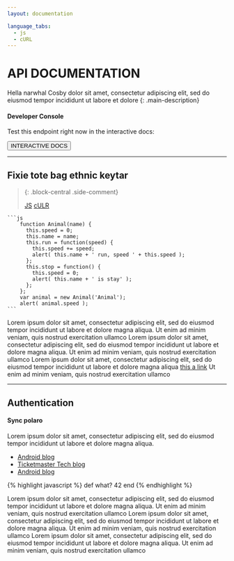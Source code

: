 ```yaml
---
layout: documentation

language_tabs:
  - js
  - cURL  
---
```


# API DOCUMENTATION

<div markdown="1" class="row">

<div markdown="1" class="col-xs-12 page-column col-sm-7">

Hella narwhal Cosby dolor sit amet, consectetur adipiscing elit, sed do eiusmod tempor incididunt ut labore et dolore
{: .main-description}

</div>

<div markdown="1" class="col-xs-12 page-column col-sm-5">

#### Developer Console

Test this endpoint right now in the interactive docs:
            
<button class="btn btn-default"  markdown="1" >INTERACTIVE DOCS</button>

</div>

</div>

-----------

<!-- Start double columns -->

<div markdown="1" class="row">

<div markdown="1" class="col-xs-12 page-column col-sm-12">

<div markdown="1" class="block-central"><!--.block-central-->

## Fixie tote bag ethnic keytar

>{: .block-central .side-comment}
><!--<div markdown="1" class="block-central side-comment"> end .side-comment-->
><div markdown="1" class="lang-selector">
><a markdown="1" class="active" href="#" data-language-name="JS">JS</a>
><a markdown="1" href="#" data-language-name="cUrl">cULR</a>
></div>
    ```js
        function Animal(name) {
          this.speed = 0;
          this.name = name;        
          this.run = function(speed) {
            this.speed += speed;
            alert( this.name + ' run, speed ' + this.speed );
          };        
          this.stop = function() {
            this.speed = 0;
            alert( this.name + ' is stay' );
          };
        };        
        var animal = new Animal('Animal');
        alert( animal.speed );    
    ```

<!--side-block-->


Lorem ipsum dolor sit amet, consectetur adipiscing elit, sed do eiusmod tempor incididunt ut
labore et dolore magna aliqua. Ut enim ad minim veniam, quis nostrud exercitation ullamco
Lorem ipsum dolor sit amet, consectetur adipiscing elit, sed do eiusmod tempor incididunt ut
labore et dolore magna aliqua. Ut enim ad minim veniam, quis nostrud exercitation ullamco
Lorem ipsum dolor sit amet, consectetur adipiscing elit, sed do eiusmod tempor incididunt ut
labore et dolore magna aliqua [this a link](http://kramdown.gettalong.org) Ut enim ad minim veniam, quis nostrud exercitation ullamco

-----------

## Authentication

<div markdown="1" class="block-central side-comment"><!-- .side-comment-->

#### Sync polaro

Lorem ipsum dolor sit amet, consectetur adipiscing elit, sed do eiusmod tempor incididunt ut
labore et dolore magna aliqua.

* [Android blog](http://tech.ticketmaster.com)
* [Ticketmaster Tech blog](http://tech.ticketmaster.com)
* [Android blog](http://tech.ticketmaster.com)

{% highlight javascript %}
def what?
    42
end
{% endhighlight %}

</div><!-- end .side-comment-->


Lorem ipsum dolor sit amet, consectetur adipiscing elit, sed do eiusmod tempor incididunt ut
labore et dolore magna aliqua. Ut enim ad minim veniam, quis nostrud exercitation ullamco
Lorem ipsum dolor sit amet, consectetur adipiscing elit, sed do eiusmod tempor incididunt ut
labore et dolore magna aliqua. Ut enim ad minim veniam, quis nostrud exercitation ullamco
Lorem ipsum dolor sit amet, consectetur adipiscing elit, sed do eiusmod tempor incididunt ut
labore et dolore magna aliqua. Ut enim ad minim veniam, quis nostrud exercitation ullamco

</div><!--end .block-central-->

<div markdown="1" class="side-box"></div>

</div>
</div>